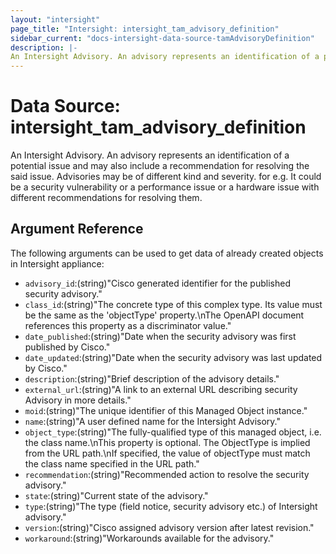 ```yaml
---
layout: "intersight"
page_title: "Intersight: intersight_tam_advisory_definition"
sidebar_current: "docs-intersight-data-source-tamAdvisoryDefinition"
description: |-
An Intersight Advisory. An advisory represents an identification of a potential issue and may also include  a recommendation for resolving the said issue. Advisories may be of different kind and severity. for e.g. It could be a security vulnerability or a performance issue or a hardware issue with different recommendations for resolving them.
---
```


# Data Source: intersight_tam_advisory_definition
An Intersight Advisory. An advisory represents an identification of a potential issue and may also include  a recommendation for resolving the said issue. Advisories may be of different kind and severity. for e.g. It could be a security vulnerability or a performance issue or a hardware issue with different recommendations for resolving them.
## Argument Reference
The following arguments can be used to get data of already created objects in Intersight appliance:
* `advisory_id`:(string)"Cisco generated identifier for the published security advisory."
* `class_id`:(string)"The concrete type of this complex type. Its value must be the same as the 'objectType' property.\nThe OpenAPI document references this property as a discriminator value."
* `date_published`:(string)"Date when the security advisory was first published by Cisco."
* `date_updated`:(string)"Date when the security advisory was last updated by Cisco."
* `description`:(string)"Brief description of the advisory details."
* `external_url`:(string)"A link to an external URL describing security Advisory in more details."
* `moid`:(string)"The unique identifier of this Managed Object instance."
* `name`:(string)"A user defined name for the Intersight Advisory."
* `object_type`:(string)"The fully-qualified type of this managed object, i.e. the class name.\nThis property is optional. The ObjectType is implied from the URL path.\nIf specified, the value of objectType must match the class name specified in the URL path."
* `recommendation`:(string)"Recommended action to resolve the security advisory."
* `state`:(string)"Current state of the advisory."
* `type`:(string)"The type (field notice, security advisory etc.) of Intersight advisory."
* `version`:(string)"Cisco assigned advisory version after latest revision."
* `workaround`:(string)"Workarounds available for the advisory."
